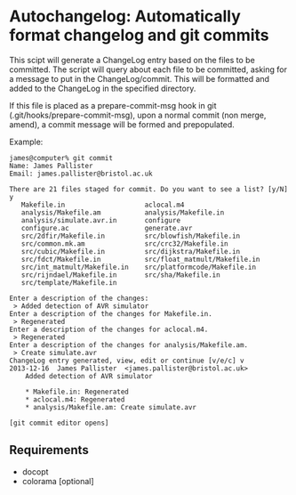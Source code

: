 # Autochangelog: Automatically format changelog and git commits

This scipt will generate a ChangeLog entry based on the files to be committed.
The script will query about each file to be committed, asking for a message to
put in the ChangeLog/commit. This will be formatted and added to the ChangeLog
in the specified directory.

If this file is placed as a prepare-commit-msg hook in git
(.git/hooks/prepare-commit-msg), upon a normal commit (non merge, amend), a
commit message will be formed and prepopulated.

Example:

    james@computer% git commit
    Name: James Pallister
    Email: james.pallister@bristol.ac.uk

    There are 21 files staged for commit. Do you want to see a list? [y/N] y
       Makefile.in                    aclocal.m4
       analysis/Makefile.am           analysis/Makefile.in
       analysis/simulate.avr.in       configure
       configure.ac                   generate.avr
       src/2dfir/Makefile.in          src/blowfish/Makefile.in
       src/common.mk.am               src/crc32/Makefile.in
       src/cubic/Makefile.in          src/dijkstra/Makefile.in
       src/fdct/Makefile.in           src/float_matmult/Makefile.in
       src/int_matmult/Makefile.in    src/platformcode/Makefile.in
       src/rijndael/Makefile.in       src/sha/Makefile.in
       src/template/Makefile.in

    Enter a description of the changes:
     > Added detection of AVR simulator
    Enter a description of the changes for Makefile.in.
     > Regenerated
    Enter a description of the changes for aclocal.m4.
     > Regenerated
    Enter a description of the changes for analysis/Makefile.am.
     > Create simulate.avr
    ChangeLog entry generated, view, edit or continue [v/e/c] v
    2013-12-16  James Pallister  <james.pallister@bristol.ac.uk>
        Added detection of AVR simulator

        * Makefile.in: Regenerated
        * aclocal.m4: Regenerated
        * analysis/Makefile.am: Create simulate.avr

    [git commit editor opens]

## Requirements
* docopt
* colorama [optional]
